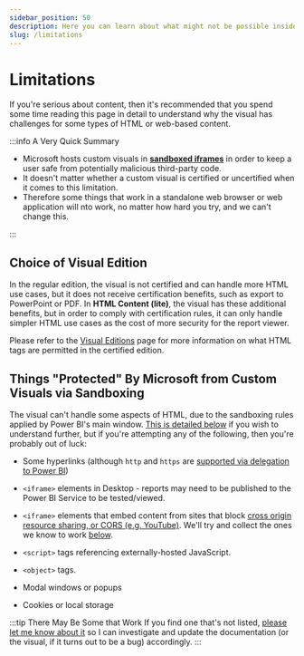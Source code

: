 ```yaml
---
sidebar_position: 50
description: Here you can learn about what might not be possible inside Power BI.
slug: /limitations
---
```


# Limitations

If you're serious about content, then it's recommended that you spend some time reading this page in detail to understand why the visual has challenges for some types of HTML or web-based content.

:::info A Very Quick Summary

- Microsoft hosts custom visuals in **[sandboxed iframes](https://www.w3schools.com/TAGS/att_iframe_sandbox.asp)** in order to keep a user safe from potentially malicious third-party code.
- It doesn't matter whether a custom visual is certified or uncertified when it comes to this limitation.
- Therefore some things that work in a standalone web browser or web application will nto work, no matter how hard you try, and we can't change this.

:::

## Choice of Visual Edition

In the regular edition, the visual is not certified and can handle more HTML use cases, but it does not receive certification benefits, such as export to PowerPoint or PDF. In **HTML Content (lite)**, the visual has these additional benefits, but in order to comply with certification rules, it can only handle simpler HTML use cases as the cost of more security for the report viewer.

Please refer to the [Visual Editions](visual-editions) page for more information on what HTML tags are permitted in the certified edition.

## Things "Protected" By Microsoft from Custom Visuals via Sandboxing

The visual can't handle some aspects of HTML, due to the sandboxing rules applied by Power BI's main window. [This is detailed below](#custom-visuals-high-level) if you wish to understand further, but if you're attempting any of the following, then you're probably out of luck:

- Some hyperlinks (although `http` and `https` are [supported via delegation to Power BI](/reference/properties#allow-opening-urls))

- `<iframe>` elements in Desktop - reports may need to be published to the Power BI Service to be tested/viewed.

- `<iframe>` elements that embed content from sites that block [cross origin resource sharing, or CORS (e.g. YouTube)](#cross-origin-resource-sharing-cors). We'll try and collect the ones we know to work [below](#embeddable-content-known-to-work).

- `<script>` tags referencing externally-hosted JavaScript.

- `<object>` tags.

- Modal windows or popups

- Cookies or local storage

:::tip There May Be Some that Work
If you find one that's not listed, [please let me know about it](https://github.com/dm-p/powerbi-visuals-html-content/issues) so I can investigate and update the documentation (or the visual, if it turns out to be a bug) accordingly.
:::
